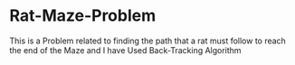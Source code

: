 # Rat-Maze-Problem
This is a Problem related to finding the path that a rat must follow to reach the end of the Maze and I have Used Back-Tracking Algorithm
